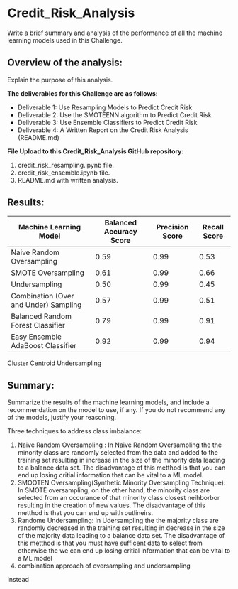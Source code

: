 # Credit_Risk_Analysis
 


Write a brief summary and analysis of the performance of all the machine learning models used in this Challenge.

## Overview of the analysis: 
Explain the purpose of this analysis.



**The deliverables for this Challenge are as follows:**
- Deliverable 1: Use Resampling Models to Predict Credit Risk
- Deliverable 2: Use the SMOTEENN algorithm to Predict Credit Risk
- Deliverable 3: Use Ensemble Classifiers to Predict Credit Risk
- Deliverable 4: A Written Report on the Credit Risk Analysis (README.md)

**File Upload to this Credit_Risk_Analysis GitHub repository:**
1. credit_risk_resampling.ipynb file.
2. credit_risk_ensemble.ipynb file.
3. README.md with written analysis.


## Results: 
Machine Learning Model | Balanced Accuracy Score| Precision Score| Recall Score
------------ | -------------  | ------------- | -------------
Naive Random Oversampling| 0.59 | 0.99|  0.53
SMOTE Oversampling | 0.61 | 0.99| 0.66
Undersampling | 0.50 | 0.99| 0.45
Combination (Over and Under) Sampling | 0.57 | 0.99| 0.51
Balanced Random Forest Classifier | 0.79 |  0.99 |  0.91 
Easy Ensemble AdaBoost Classifier | 0.92 | 0.99 | 0.94 

Cluster Centroid Undersampling



## Summary: 
Summarize the results of the machine learning models, and include a recommendation on the model to use, if any. If you do not recommend any of the models, justify your reasoning.

Three techniques to address class imbalance: 
1. Naive Random Oversampling : In  Naive Random Oversampling the the minority class are randomly selected from the data and added to the training set resulting in increase in the size of the minority data leading to a balance data set. The disadvantage of this metthod is that you  can end up losing critial information that can be vital to a ML model.
2. SMOOTEN Oversampling(Synthetic Minority Oversampling Technique): In SMOTE oversampling, on the other hand, the minority class are selected from an occurance of that minority class closest neihborbor resulting in the creation of new values. The disadvantage of this metthod is that you  can end up with outlineirs.
3. Randome Undersampling:  In  Udersampling the the majority class are randomly decreased in the training set resulting in decrease in the size of the majority data leading to a balance data set. The disadvantage of this metthod is that you  must have sufficent data to select from otherwise the we can end up losing critial information that can be vital to a ML model
4. combination approach of oversampling and undersampling

Instead

